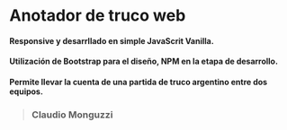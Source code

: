 # Anotador de truco web

#### Responsive y desarrllado en simple JavaScrit Vanilla. 
#### Utilización de Bootstrap para el diseño, NPM en la etapa de desarrollo. 
#### Permite llevar la cuenta de una partida de truco argentino entre dos equipos.

> ### Claudio Monguzzi
